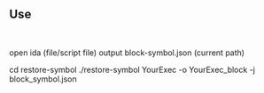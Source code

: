 

## Use

<br/>

open ida (file/script file) output block-symbol.json (current path)


 cd restore-symbol
 ./restore-symbol YourExec -o YourExec_block -j block_symbol.json

